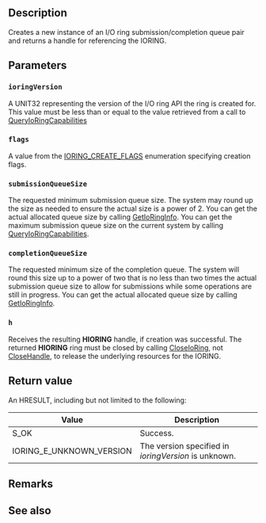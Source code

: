 ## Description

Creates a new instance of an I/O ring submission/completion queue pair and returns a handle for referencing the IORING.

## Parameters

### `ioringVersion`

A UNIT32 representing the version of the I/O ring API the ring is created for. This value must be less than or equal to the value retrieved from a call to [QueryIoRingCapabilities](https://learn.microsoft.com/windows/win32/api/ioringapi/nf-ioringapi-queryioringcapabilities)

### `flags`

A value from the [IORING_CREATE_FLAGS](https://learn.microsoft.com/windows/win32/api/ioringapi/ns-ioringapi-ioring_create_flags) enumeration specifying creation flags.

### `submissionQueueSize`

The requested minimum submission queue size. The system may round up the size as needed to ensure the actual size is a power of 2. You can get the actual allocated queue size by calling [GetIoRingInfo](https://learn.microsoft.com/windows/win32/api/ioringapi/nf-ioringapi-getioringinfo). You can get the maximum submission queue size on the current system by calling [QueryIoRingCapabilities](https://learn.microsoft.com/windows/win32/api/ioringapi/nf-ioringapi-queryioringcapabilities).

### `completionQueueSize`

The requested minimum size of the completion queue. The system will round this size up to a power of two that is no less than two times the actual submission queue size to allow for submissions while some operations are still in progress. You can get the actual allocated queue size by calling [GetIoRingInfo](https://learn.microsoft.com/windows/win32/api/ioringapi/nf-ioringapi-getioringinfo).

### `h`

Receives the resulting **HIORING** handle, if creation was successful. The returned **HIORING** ring must be closed by calling [CloseIoRing](https://learn.microsoft.com/windows/win32/api/ioringapi/nf-ioringapi-closeioring), not [CloseHandle](https://learn.microsoft.com/windows/win32/api/handleapi/nf-handleapi-closehandle), to release the underlying resources for the IORING.

## Return value

An HRESULT, including but not limited to the following:

| Value | Description |
|-------|-------------|
| S_OK | Success. |
| IORING_E_UNKNOWN_VERSION | The version specified in *ioringVersion* is unknown. |

## Remarks

## See also